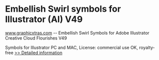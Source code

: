 # Embellish Swirl symbols for Illustrator (AI) V49
www.graphicxtras.com -- Embellish Swirl Symbols for Adobe Illustrator Creative Cloud Flourishes V49

Symbols for Illustrator PC and MAC, License: commercial use OK, royalty-free
[>> Detailed information](https://secure.shareit.com/shareit/product.html?productid=300469163&affiliateid=200057808)